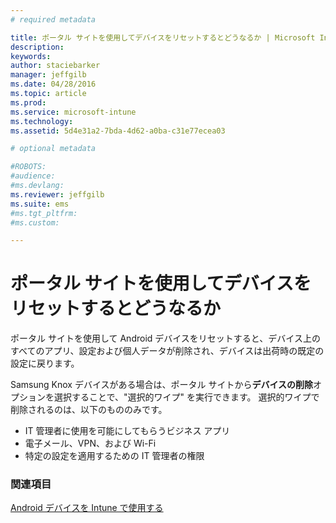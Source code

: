 ```yaml
---
# required metadata

title: ポータル サイトを使用してデバイスをリセットするとどうなるか | Microsoft Intune
description:
keywords:
author: staciebarker
manager: jeffgilb
ms.date: 04/28/2016
ms.topic: article
ms.prod:
ms.service: microsoft-intune
ms.technology:
ms.assetid: 5d4e31a2-7bda-4d62-a0ba-c31e77ecea03

# optional metadata

#ROBOTS:
#audience:
#ms.devlang:
ms.reviewer: jeffgilb
ms.suite: ems
#ms.tgt_pltfrm:
#ms.custom:

---
```



# ポータル サイトを使用してデバイスをリセットするとどうなるか

ポータル サイトを使用して Android デバイスをリセットすると、デバイス上のすべてのアプリ、設定および個人データが削除され、デバイスは出荷時の既定の設定に戻ります。

Samsung Knox デバイスがある場合は、ポータル サイトから**デバイスの削除**オプションを選択することで、"選択的ワイプ" を実行できます。 選択的ワイプで削除されるのは、以下のもののみです。

- IT 管理者に使用を可能にしてもらうビジネス アプリ
- 電子メール、VPN、および Wi-Fi
- 特定の設定を適用するための IT 管理者の権限



### 関連項目
[Android デバイスを Intune で使用する](using-your-android-device-with-intune.md)

<!--HONumber=May16_HO2-->


